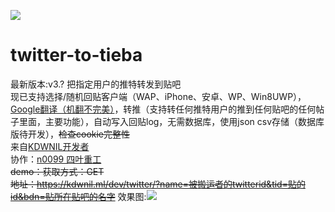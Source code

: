 ![](https://kdwnil.ml/favicon.ico)
# twitter-to-tieba
最新版本:v3.?
把指定用户的推特转发到贴吧<br />
现已支持选择/随机回贴客户端（WAP、iPhone、安卓、WP、Win8UWP），[Google翻译（机翻不完美）](https://github.com/statickidz/php-google-translate-free)，转推（支持转任何推特用户的推到任何贴吧的任何帖子里面，主要功能），自动写入回贴log，无需数据库，使用json csv存储（数据库版待开发），<del>检查cookie完整性</del><br />
来自[KDWNIL开发者](https://kdwnil.ml)<br />
协作：[n0099 四叶重工](https://n0099.cf)<br />
<del>demo：获取方式：GET<br />地址：https://kdwnil.ml/dev/twitter/?name=被搬运者的twitterid&tid=贴的id&bdn=贴所在贴吧的名字</del>
效果图:![](https://github.com/yaoyichi2011/kdwnilpic/blob/master/twtotb1.png)
